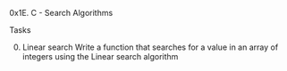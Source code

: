 0x1E. C - Search Algorithms

Tasks

0. Linear search
Write a function that searches for a value in an array of integers using the Linear search algorithm


